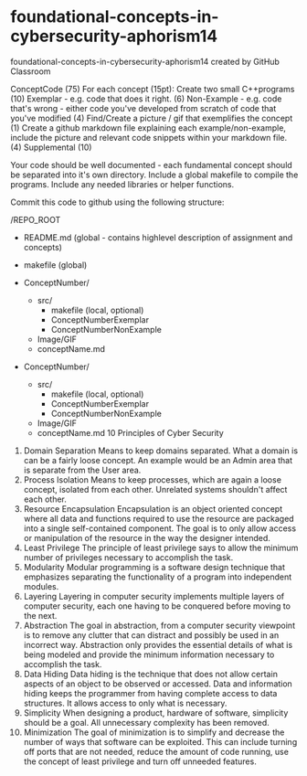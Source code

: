 # foundational-concepts-in-cybersecurity-aphorism14
foundational-concepts-in-cybersecurity-aphorism14 created by GitHub Classroom

ConceptCode (75)
For each concept (15pt):
Create two small C++programs (10)
Exemplar - e.g. code that does it right. (6)
Non-Example - e.g. code that's wrong - either code you've developed from scratch of code that you've modified (4)
Find/Create a picture / gif that exemplifies the concept (1)
Create a github markdown file explaining each example/non-example, include the picture and relevant code snippets within your markdown file. (4)
Supplemental (10)

Your code should be well documented - each fundamental concept should be separated into it's own directory. Include a global makefile to compile the programs. Include any needed libraries or helper functions. 

Commit this code to github using the following structure:

/REPO_ROOT
- README.md (global - contains highlevel description of assignment and concepts)
- makefile (global)
- ConceptNumber/
   - src/
        - makefile (local, optional)
        - ConceptNumberExemplar
        - ConceptNumberNonExample
   - Image/GIF
   - conceptName.md

- ConceptNumber/
   - src/
        - makefile (local, optional)
        - ConceptNumberExemplar
        - ConceptNumberNonExample
   - Image/GIF
   - conceptName.md
10 Principles of Cyber Security

1. Domain Separation
   Means to keep domains separated. What a domain is can be a fairly loose concept. An example would be an Admin area that is separate    from the User area.
2. Process Isolation
   Means to keep processes, which are again a loose concept, isolated from each other. Unrelated systems shouldn't affect each other.
3. Resource Encapsulation
   Encapsulation is an object oriented concept where all data and functions required to use the resource are packaged into a single self-contained component. The goal is to only allow access or manipulation of the resource in the way the designer intended. 
4. Least Privilege
   The principle of least privilege says to allow the minimum number of privileges necessary to accomplish the task. 
5. Modularity
   Modular programming is a software design technique that emphasizes separating the functionality of a program into independent modules.
6. Layering
   Layering in computer security implements multiple layers of computer security, each one having to be conquered before moving to the next. 
7. Abstraction
   The goal in abstraction, from a computer security viewpoint is to remove any clutter that can distract and possibly be used in an incorrect way. Abstraction only provides the essential details of what is being modeled and provide the minimum information necessary to accomplish the task. 
8. Data Hiding
   Data hiding is the technique that does not allow certain aspects of an object to be observed or accessed. Data and information hiding keeps the programmer from having complete access to data structures. It allows access to only what is necessary.
9. Simplicity
   When designing a product, hardware of software, simplicity should be a goal. All unnecessary complexity has been removed. 
10. Minimization
   The goal of minimization is to simplify and decrease the number of ways that software can be exploited. This can include turning off ports that are not needed, reduce the amount of code running, use the concept of least privilege and turn off unneeded features.
